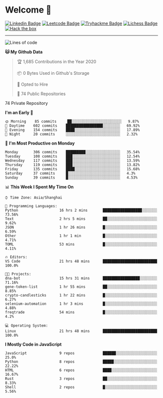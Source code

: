 # Welcome 👋

[![Linkedin Badge](https://img.shields.io/badge/-PedroTorres-blue?style=flat-square&logo=Linkedin&logoColor=white&link=https://www.linkedin.com/in/PedroTorres/)](https://www.linkedin.com/in/pedro-torres-cruz/)
[![Leetcode Badge](https://img.shields.io/badge/profile-leetcode-green)](https://leetcode.com/corfucinas/)
[![Tryhackme Badge](https://img.shields.io/badge/profile-tryhackme-blue)](https://tryhackme.com/p/Corfucinas/)
[![Lichess Badge](https://img.shields.io/badge/challenge_me-lichess-yellow)](https://lichess.org/@/Corfucinas)
[![Hack the box](https://img.shields.io/badge/hack_the_box-profile-red)](https://www.hackthebox.eu/profile/375826)

---

<!--START_SECTION:waka-->
![Lines of code](https://img.shields.io/badge/From%20Hello%20World%20I%27ve%20Written-15.9%20million%20lines%20of%20code-blue)

**🐱 My Github Data** 

> 🏆 1,685 Contributions in the Year 2020
 > 
> 📦 0 Bytes Used in Github's Storage 
 > 
> 💼 Opted to Hire
 > 
> 📜 74 Public Repositories 
 > 
74 Private Repository 
 > 
**I'm an Early 🐤** 

```text
🌞 Morning    85 commits     ██░░░░░░░░░░░░░░░░░░░░░░░   9.87% 
🌆 Daytime    602 commits    █████████████████░░░░░░░░   69.92% 
🌃 Evening    154 commits    ████░░░░░░░░░░░░░░░░░░░░░   17.89% 
🌙 Night      20 commits     ░░░░░░░░░░░░░░░░░░░░░░░░░   2.32%

```
📅 **I'm Most Productive on Monday** 

```text
Monday       306 commits    █████████░░░░░░░░░░░░░░░░   35.54% 
Tuesday      108 commits    ███░░░░░░░░░░░░░░░░░░░░░░   12.54% 
Wednesday    117 commits    ███░░░░░░░░░░░░░░░░░░░░░░   13.59% 
Thursday     119 commits    ███░░░░░░░░░░░░░░░░░░░░░░   13.82% 
Friday       135 commits    ████░░░░░░░░░░░░░░░░░░░░░   15.68% 
Saturday     37 commits     █░░░░░░░░░░░░░░░░░░░░░░░░   4.3% 
Sunday       39 commits     █░░░░░░░░░░░░░░░░░░░░░░░░   4.53%

```


📊 **This Week I Spent My Time On** 

```text
⌚︎ Time Zone: Asia/Shanghai

💬 Programming Languages: 
Python                   16 hrs 2 mins       ██████████████████░░░░░░░   73.56% 
Text                     2 hrs 5 mins        ██░░░░░░░░░░░░░░░░░░░░░░░   9.62% 
JSON                     1 hr 26 mins        █░░░░░░░░░░░░░░░░░░░░░░░░   6.59% 
Other                    1 hr 1 min          █░░░░░░░░░░░░░░░░░░░░░░░░   4.71% 
TOML                     53 mins             █░░░░░░░░░░░░░░░░░░░░░░░░   4.11%

🔥 Editors: 
VS Code                  21 hrs 48 mins      █████████████████████████   100.0%

🐱‍💻 Projects: 
dna-bot                  15 hrs 31 mins      █████████████████░░░░░░░░   71.16% 
gene-token-list          1 hr 55 mins        ██░░░░░░░░░░░░░░░░░░░░░░░   8.85% 
crypto-candlesticks      1 hr 22 mins        █░░░░░░░░░░░░░░░░░░░░░░░░   6.27% 
selenium-automation      1 hr 3 mins         █░░░░░░░░░░░░░░░░░░░░░░░░   4.88% 
freqtrade                54 mins             █░░░░░░░░░░░░░░░░░░░░░░░░   4.2%

💻 Operating System: 
Linux                    21 hrs 48 mins      █████████████████████████   100.0%

```

**I Mostly Code in JavaScript** 

```text
JavaScript               9 repos             ██████░░░░░░░░░░░░░░░░░░░   25.0% 
Python                   8 repos             █████░░░░░░░░░░░░░░░░░░░░   22.22% 
HTML                     6 repos             ████░░░░░░░░░░░░░░░░░░░░░   16.67% 
Rust                     3 repos             ██░░░░░░░░░░░░░░░░░░░░░░░   8.33% 
Shell                    2 repos             █░░░░░░░░░░░░░░░░░░░░░░░░   5.56%

```



<!--END_SECTION:waka-->

